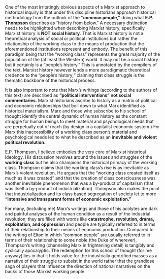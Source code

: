 One of the most irritatingly obvious aspects of a Marxist approach to historical inquiry is that under this discipline historians approach historical methodology from the outlook of the **“common people,”** doing what **E.P. Thompson** describes as “history from below.” A necessary distinction needs to be highlighted when describing Marxist history, specifically Marxist history is **NOT social history**. That is Marxist history is not a theoretical analysis of social or political institutions but rather the relationship of the working class to the means of production that the aforementioned institutions represent and embody. The benefit of this paradigm being that the “working class” represents the great majority of the population of the (at least the Western) world. It may not be a social history but it certainly is a “people’s history.” This is annotated by the compilers of the text. Marxist history however lends a more paradigmatic theoretical credence to the “people’s history;” claiming that class struggle is the thematic backbone of the historical process.
  
It is also important to note that Marx’s writings (according to the authors of this text) are described as **“political interventions” not social commentaries.** Marxist historians ascribe to history as a matrix of political and economic relationships that boil down to what Marx identified as historical materialism. Marx and those who subscribe to his school of thought identify the central dynamic of human history as the constant struggle for human beings to meet material and psychological needs that are perpetually out of reach (by design in a capitalist economic system.) For Marx this inaccessibility of a working class person’s material and psychological needs led  to what he described as an **inevitable and violent political revolution.**

E.P. Thompson, I believe embodies the very core of Marxist historical ideology. His discussion revolves around the issues and struggles of the **working class** but he also champions the historical primacy of the working class. Thompson claims that the working class’s rise is as inevitable as Marx’s violent revolution. He argues that the “working class created itself as much as it was created” and that the creation of class consciousness was another inevitable phenomenon that was a by-product of capitalism (that was itself a by-product of industrialization). Thompson also makes the point that industrialization and its class based segregation of society let to more **“intensive and transparent forms of economic exploitation.”**

For many, (including me) Marx’s writings and those of his acolytes are dark and painful analyses of the human condition as a result of the industrial revolution; they are filled with words like **catastrophe, revolution, drama, exploitation, and oppression** and people are typically referred to in terms of their relationship to their means of economic production. Compared to the writing of Elton in which “common people” are usually referred to in terms of their relationship to some noble (the Duke of wherever), Thompson’s writing (channeling Marx in frightening detail) is tangibly and cyclically apocalyptic. The redemption for this school of thought (for me anyway) lies in that it holds value for the industrially gentrified masses as a narrative of their struggle to subsist in the world rather that the grandiose saga of players that influence the direction of national narratives on the backs of those Marxist working people.
